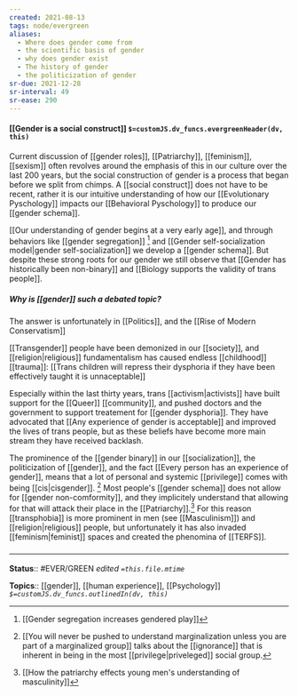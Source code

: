 ```yaml
---
created: 2021-08-13
tags: node/evergreen
aliases:
  - Where does gender come from
  - the scientific basis of gender
  - why does gender exist
  - The history of gender
  - the politicization of gender
sr-due: 2021-12-28
sr-interval: 49
sr-ease: 290
---
```


#### [[Gender is a social construct]] `$=customJS.dv_funcs.evergreenHeader(dv, this)`

Current discussion of [[gender roles]], [[Patriarchy]], [[feminism]], [[sexism]] often revolves around the emphasis of this in our culture over the last 200 years, but the social construction of gender is a process that began before we split from chimps. A [[social construct]] does not have to be recent, rather it is our intuitive understanding of how our [[Evolutionary Pyschology]] impacts our [[Behavioral Pyschology]] to produce our [[gender schema]].

[[Our understanding of gender begins at a very early age]], and through behaviors like [[gender segregation]] [^1] and [[Gender self-socialization model|gender self-socialization]] we develop a [[gender schema]].  But despite these strong roots for our gender we still observe that [[Gender has historically been non-binary]] and [[Biology supports the validity of trans people]].

##### Why is [[gender]] such a debated topic?

The answer is unfortunately in [[Politics]], and the [[Rise of Modern Conservatism]]

[[Transgender]] people have been demonized in our [[society]], and [[religion|religious]] fundamentalism has caused endless [[childhood]] [[trauma]]: [[Trans children will repress their dysphoria if they have been effectively taught it is unnaceptable]]

Especially within the last thirty years, trans [[activism|activists]] have built support for the [[Queer]] [[community]], and pushed doctors and the government to support treatement for [[gender dysphoria]]. They have advocated that [[Any experience of gender is acceptable]] and improved the lives of trans people, but as these beliefs have become more main stream they have received backlash.

The prominence of the [[gender binary]] in our [[socialization]], the politicization of [[gender]], and the fact [[Every person has an experience of gender]], means that a lot of personal and systemic [[privilege]] comes with being [[cis|cisgender]]. [^2] Most people's [[gender schema]] does not allow for [[gender non-comformity]], and they implicitely understand that allowing for that will attack their place in the [[Patriarchy]].[^3] For this reason [[transphobia]] is more prominent in men (see [[Masculinism]]) and [[religion|religious]] people, but unfortunately it has also invaded [[feminism|feminist]] spaces and created the phenomina of [[TERFS]].  

### <hr class="footnote"/>

**Status**:: #EVER/GREEN 
*edited `=this.file.mtime`*

**Topics**:: [[gender]], [[human experience]], [[Psychology]]
*`$=customJS.dv_funcs.outlinedIn(dv, this)`*

[^1]: [[Gender segregation increases gendered play]]
[^2]: [[You will never be pushed to understand marginalization unless you are part of a marginalized group]] talks about the [[ignorance]] that is inherent in being in the most [[privilege|priveleged]] social group.
[^3]: [[How the patriarchy effects young men's understanding of masculinity]]